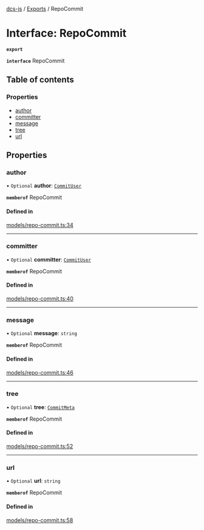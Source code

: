 [dcs-js](../README.md) / [Exports](../modules.md) / RepoCommit

# Interface: RepoCommit

**`export`**

**`interface`** RepoCommit

## Table of contents

### Properties

- [author](RepoCommit.md#author)
- [committer](RepoCommit.md#committer)
- [message](RepoCommit.md#message)
- [tree](RepoCommit.md#tree)
- [url](RepoCommit.md#url)

## Properties

### <a id="author" name="author"></a> author

• `Optional` **author**: [`CommitUser`](CommitUser.md)

**`memberof`** RepoCommit

#### Defined in

[models/repo-commit.ts:34](https://github.com/unfoldingWord/dcs-js/blob/09d5a5e/models/repo-commit.ts#L34)

___

### <a id="committer" name="committer"></a> committer

• `Optional` **committer**: [`CommitUser`](CommitUser.md)

**`memberof`** RepoCommit

#### Defined in

[models/repo-commit.ts:40](https://github.com/unfoldingWord/dcs-js/blob/09d5a5e/models/repo-commit.ts#L40)

___

### <a id="message" name="message"></a> message

• `Optional` **message**: `string`

**`memberof`** RepoCommit

#### Defined in

[models/repo-commit.ts:46](https://github.com/unfoldingWord/dcs-js/blob/09d5a5e/models/repo-commit.ts#L46)

___

### <a id="tree" name="tree"></a> tree

• `Optional` **tree**: [`CommitMeta`](CommitMeta.md)

**`memberof`** RepoCommit

#### Defined in

[models/repo-commit.ts:52](https://github.com/unfoldingWord/dcs-js/blob/09d5a5e/models/repo-commit.ts#L52)

___

### <a id="url" name="url"></a> url

• `Optional` **url**: `string`

**`memberof`** RepoCommit

#### Defined in

[models/repo-commit.ts:58](https://github.com/unfoldingWord/dcs-js/blob/09d5a5e/models/repo-commit.ts#L58)
